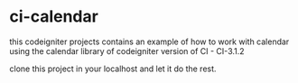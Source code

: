 # ci-calendar
this codeigniter projects contains an example of how to work with calendar using the calendar library of codeigniter
version of CI - CI-3.1.2

clone this project in your localhost and let it do the rest.
